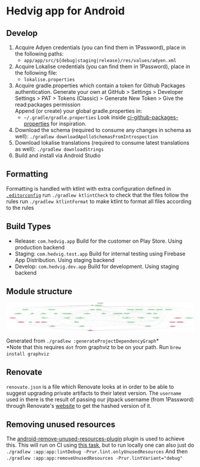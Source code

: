 # Hedvig app for Android

## Develop

1. Acquire Adyen credentials (you can find them in 1Password), place in the following paths:
    - `app/app/src/${debug|staging|release}/res/values/adyen.xml`
2. Acquire Lokalise credentials (you can find them in 1Password), place in the following file:
    - `lokalise.properties`
3. Acquire gradle.properties which contain a token for Github Packages authentication. 
   Generate your own at GitHub > Settings > Developer Settings > PAT > Tokens (Classic) > Generate New Token > Give the read:packages permission    
   Append (or create) your global gradle.properties in:
    - `~/.gradle/gradle.properties`
   Look inside [ci-github-packages-properties](scripts/ci-github-packages-properties.sh) for inspiration.
4. Download the schema (required to consume any changes in schema as well):
    `./gradlew downloadApolloSchemasFromIntrospection`
5. Download lokalise translations (required to consume latest translations as well):
    `./gradlew downloadStrings`
6. Build and install via Android Studio

## Formatting

Formatting is handled with ktlint with extra configuration defined in [`.editorconfig`](.editorconfig)
run `./gradlew ktlintCheck` to check that the files follow the rules
run `./gradlew ktlintFormat` to make ktlint to format all files according to the rules 

## Build Types

* Release: `com.hedvig.app` Build for the customer on Play Store. Using production backend
* Staging: `com.hedvig.test.app` Build for internal testing using Firebase App Distribution. Using staging backend
* Develop: `com.hedvig.dev.app` Build for development. Using staging backend

## Module structure

![Module graph](misc/images/modularization-graph.png "Image showing the module dependencies graph")

Generated from `./gradlew :generateProjectDependencyGraph`*\
*Note that this requires `dot` from graphviz to be on your path. Run `brew install graphviz`

## Renovate

`renovate.json` is a file which Renovate looks at in order to be able to suggest upgrading private artifacts to their latest version.
The `username` used in there is the result of passing our jitpack username (from 1Password) through Renovate's [website](https://app.renovatebot.com/encrypt) to get the hashed version of it.

## Removing unused resources

The [android-remove-unused-resources-plugin](https://github.com/irgaly/android-remove-unused-resources-plugin/tree/main#usage)
plugin is used to achieve this. This will run on CI using [this task](./.github/workflows/unused-resources.yml), but to run locally one can also just do
`./gradlew :app:app:lintDebug -Prur.lint.onlyUnusedResources`
And then
`./gradlew :app:app:removeUnusedResources -Prur.lintVariant="debug"`